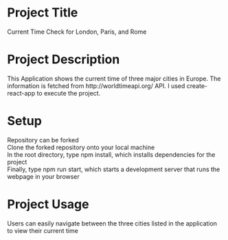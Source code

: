 <h1>Project Title</h1>
Current Time Check for London, Paris, and Rome

<h1>Project Description</h1>
This Application shows the current time of three major cities in Europe. The information is fetched from http://worldtimeapi.org/ API. 
I used create-react-app to execute the project.

<h1>Setup</h1>
Repository can be forked
<br>
Clone the forked repository onto your local machine
<br>
In the root directory, type npm install, which installs dependencies for the project
<br>
Finally, type npm run start, which starts a development server that runs the webpage in your browser

<h1>Project Usage</h1>
Users can easily navigate between the three cities listed in the application to view their current time
